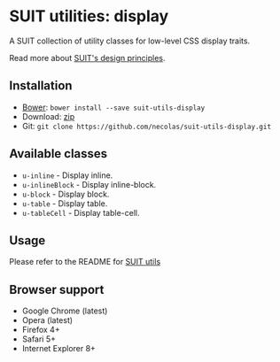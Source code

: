 # SUIT utilities: display

A SUIT collection of utility classes for low-level CSS display traits.

Read more about [SUIT's design principles](https://github.com/necolas/suit/).

## Installation

* [Bower](http://bower.io/): `bower install --save suit-utils-display`
* Download: [zip](https://github.com/necolas/suit-utils-display/zipball/master)
* Git: `git clone https://github.com/necolas/suit-utils-display.git`

## Available classes

* `u-inline` - Display inline.
* `u-inlineBlock` - Display inline-block.
* `u-block` - Display block.
* `u-table` - Display table.
* `u-tableCell` - Display table-cell.

## Usage

Please refer to the README for [SUIT utils](https://github.com/necolas/suit-utils/)

## Browser support

* Google Chrome (latest)
* Opera (latest)
* Firefox 4+
* Safari 5+
* Internet Explorer 8+
